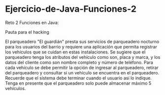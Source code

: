 # Ejercicio-de-Java-Funciones-2


Reto 2 Funciones en Java:


Pauta para el hacking


El parqueadero "El guardián" presta sus servicios de parqueadero nocturno para los usuarios del barrio y requiere una aplicación que permita registrar los vehículos que se cuidan en estas instalaciones. Se sugiere que el parqueadero tenga los atributos del vehículo como son, placa y marca, y los datos del cliente como son nombre completo y número de teléfono. Para cada vehículo se debe permitir la opción de ingresar al parqueadero, retirar del parqueadero y consultar si un vehículo se encuentra en el parqueadero. Recuerde que el sistema debe terminar cuando el usuario así lo indique. Tenga en presente que el parqueadero solo puede almacenar máximo 5 vehículos.
